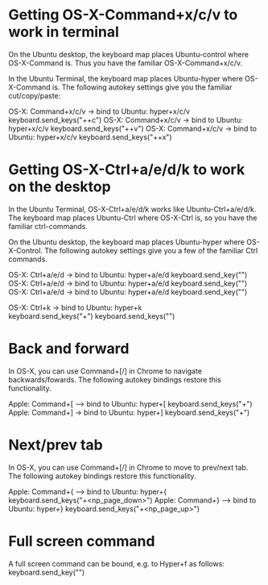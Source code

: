 # Getting OS-X-Command+x/c/v to work in terminal

On the Ubuntu desktop, the keyboard map places Ubuntu-control where OS-X-Command is. Thus you have the familiar OS-X-Command+x/c/v.

In the Ubuntu Terminal, the keyboard map places Ubuntu-hyper where OS-X-Command is. The following autokey settings give you the familiar cut/copy/paste:

OS-X: Command+x/c/v -> bind to Ubuntu: hyper+x/c/v
    keyboard.send_keys("<ctrl>+<shift>+c")
OS-X: Command+x/c/v -> bind to Ubuntu: hyper+x/c/v
    keyboard.send_keys("<ctrl>+<shift>+v")
OS-X: Command+x/c/v -> bind to Ubuntu: hyper+x/c/v
    keyboard.send_keys("<ctrl>+<shift>+x")
    
    
# Getting OS-X-Ctrl+a/e/d/k to work on the desktop

In the Ubuntu Terminal, OS-X-Ctrl+a/e/d/k works like Ubuntu-Ctrl+a/e/d/k. The keyboard map places Ubuntu-Ctrl where OS-X-Ctrl is, so you have the familiar ctrl-commands.

On the Ubuntu desktop, the keyboard map places Ubuntu-hyper where OS-X-Control. The following autokey settings give you a few of the familiar Ctrl commands.

OS-X: Ctrl+a/e/d -> bind to Ubuntu: hyper+a/e/d
    keyboard.send_key("<home>")
OS-X: Ctrl+a/e/d -> bind to Ubuntu: hyper+a/e/d
    keyboard.send_key("<end>")
OS-X: Ctrl+a/e/d -> bind to Ubuntu: hyper+a/e/d
    keyboard.send_key("<delete>")
    
OS-X: Ctrl+k -> bind to Ubuntu: hyper+k    
    keyboard.send_keys("<shift>+<end>")
    keyboard.send_keys("<delete>")
        
# Back and forward
In OS-X, you can use Command+[/] in Chrome to navigate backwards/fowards. The following autokey bindings restore this functionality.

Apple: Command+[ --> bind to Ubuntu: hyper+[
    keyboard.send_keys("<alt>+<left>")
Apple: Command+] -> bind to Ubuntu: hyper+]
    keyboard.send_keys("<alt>+<right>")

# Next/prev tab
In OS-X, you can use Command+[/] in Chrome to move to prev/next tab. The following autokey bindings restore this functionality.

Apple: Command+{ --> bind to Ubuntu: hyper+{    
    keyboard.send_keys("<ctrl>+<np_page_down>")
Apple: Command+} --> bind to Ubuntu: hyper+}
    keyboard.send_keys("<ctrl>+<np_page_up>")
    
# Full screen command
A full screen command can be bound, e.g. to Hyper+f as follows:
    keyboard.send_key("<f11>")
